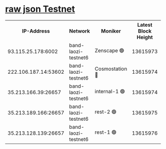 
[raw json Testnet](https://rpc-check.bandt.stavr.tech/bandt/rpcbandt_result.json)
=

<table><tr><th>IP-Address</th><th>Network</th><th>Moniker</th><th>Latest Block Height</th><th>Earliest Block Height</th><th>Catching Up</th><th>Tx Index</th><th>Voting Power</th><th>Scan Time</th></tr><tr><td>93.115.25.178:6002</td><td>band-laozi-testnet6</td><td>Zenscape 🟢</td><td>13615973</td><td>12460001</td><td>False</td><td>on</td><td>0</td><td>2023-12-06T22:28:58.843693227UTC</td></tr><tr><td>222.106.187.14:53602</td><td>band-laozi-testnet6</td><td>Cosmostation 🔴</td><td>13615974</td><td>13177501</td><td>False</td><td>on</td><td>2203223</td><td>2023-12-06T22:29:00.489087349UTC</td></tr><tr><td>35.213.166.39:26657</td><td>band-laozi-testnet6</td><td>internal-1 🟢</td><td>13615974</td><td>13515974</td><td>False</td><td>on</td><td>0</td><td>2023-12-06T22:29:01.704941730UTC</td></tr><tr><td>35.213.189.166:26657</td><td>band-laozi-testnet6</td><td>rest-2 🟢</td><td>13615975</td><td>13515975</td><td>False</td><td>on</td><td>0</td><td>2023-12-06T22:29:03.002851228UTC</td></tr><tr><td>35.213.128.139:26657</td><td>band-laozi-testnet6</td><td>rest-1 🟢</td><td>13615976</td><td>13515976</td><td>False</td><td>on</td><td>0</td><td>2023-12-06T22:29:08.366264087UTC</td></tr></table>
